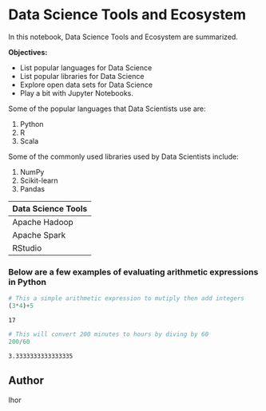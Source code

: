 # Data Science Tools and Ecosystem

In this notebook, Data Science Tools and Ecosystem are summarized.

**Objectives:**
* List popular languages for Data Science
* List popular libraries for Data Science
* Explore open data sets for Data Science
* Play a bit with Jupyter Notebooks.

Some of the popular languages that Data Scientists use are:
1. Python
2. R
3. Scala

Some of the commonly used libraries used by Data Scientists include:
1. NumPy
2. Scikit-learn
3. Pandas

| Data Science Tools |
| --- |
| Apache Hadoop |
| Apache Spark |
| RStudio |

### Below are a few examples of evaluating arithmetic expressions in Python


```python
# This a simple arithmetic expression to mutiply then add integers
(3*4)+5
```




    17




```python
# This will convert 200 minutes to hours by diving by 60
200/60
```




    3.3333333333333335



## Author 

Ihor


```python

```
